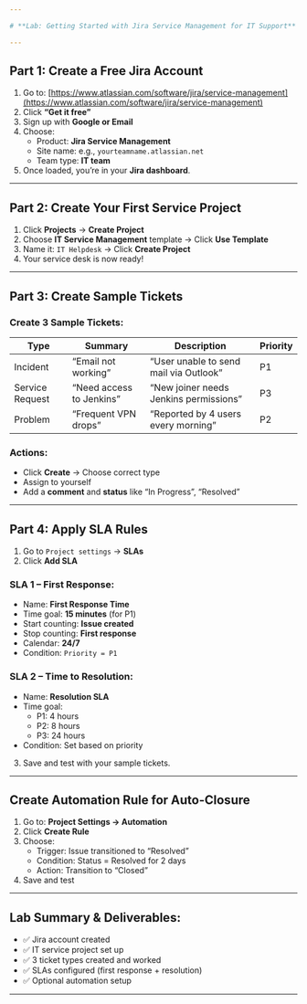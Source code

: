 ```yaml
---

# **Lab: Getting Started with Jira Service Management for IT Support**

---
```


## **Part 1: Create a Free Jira Account**

1. Go to: [https://www.atlassian.com/software/jira/service-management](https://www.atlassian.com/software/jira/service-management)
2. Click **“Get it free”**
3. Sign up with **Google or Email**
4. Choose:
   - Product: **Jira Service Management**
   - Site name: e.g., `yourteamname.atlassian.net`
   - Team type: **IT team**
5. Once loaded, you’re in your **Jira dashboard**.

---

## **Part 2: Create Your First Service Project**

1. Click **Projects** → **Create Project**
2. Choose **IT Service Management** template → Click **Use Template**
3. Name it: `IT Helpdesk` → Click **Create Project**
4. Your service desk is now ready!

---

## **Part 3: Create Sample Tickets**

### Create 3 Sample Tickets:

| Type            | Summary                          | Description                           | Priority |
|------------------|----------------------------------|---------------------------------------|----------|
| Incident         | “Email not working”              | “User unable to send mail via Outlook”| P1       |
| Service Request  | “Need access to Jenkins”         | “New joiner needs Jenkins permissions”| P3       |
| Problem          | “Frequent VPN drops”             | “Reported by 4 users every morning”   | P2       |

### Actions:
- Click **Create** → Choose correct type
- Assign to yourself
- Add a **comment** and **status** like “In Progress”, “Resolved”

---

## **Part 4: Apply SLA Rules**

1. Go to `Project settings` → **SLAs**
2. Click **Add SLA**

### SLA 1 – First Response:
- Name: **First Response Time**
- Time goal: **15 minutes** (for P1)
- Start counting: **Issue created**
- Stop counting: **First response**
- Calendar: **24/7**
- Condition: `Priority = P1`

### SLA 2 – Time to Resolution:
- Name: **Resolution SLA**
- Time goal:
  - P1: 4 hours
  - P2: 8 hours
  - P3: 24 hours
- Condition: Set based on priority

3. Save and test with your sample tickets.

---

## Create Automation Rule for Auto-Closure

1. Go to: **Project Settings → Automation**
2. Click **Create Rule**
3. Choose:
   - Trigger: Issue transitioned to “Resolved”
   - Condition: Status = Resolved for 2 days
   - Action: Transition to “Closed”
4. Save and test

---

## **Lab Summary & Deliverables:**
- ✅ Jira account created
- ✅ IT service project set up
- ✅ 3 ticket types created and worked
- ✅ SLAs configured (first response + resolution)
- ✅ Optional automation setup

---

